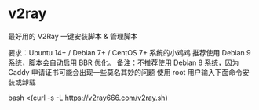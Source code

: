 # v2ray
最好用的 V2Ray 一键安装脚本 &amp; 管理脚本


要求：Ubuntu 14+ / Debian 7+ / CentOS 7+ 系统的小鸡鸡
推荐使用 Debian 9 系统，脚本会自动启用 BBR 优化。
备注：不推荐使用 Debian 8 系统，因为 Caddy 申请证书可能会出现一些莫名其妙的问题
使用 root 用户输入下面命令安装或卸载

bash <(curl -s -L https://v2ray666.com/v2ray.sh)
